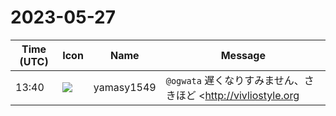 # 2023-05-27

|Time (UTC)|Icon|Name|Message|
|---|---|---|---|
|13:40|![](https://secure.gravatar.com/avatar/b2dffef7ce30f6f8f399f2a172229711.jpg?s=72&d=https%3A%2F%2Fa.slack-edge.com%2Fdf10d%2Fimg%2Favatars%2Fava_0012-72.png)|yamasy1549|`@ogwata` 遅くなりすみません、さきほど <http://vivliostyle.org|vivliostyle.org> 更新しました。<br><br>`@shinyu` お手数ですがpull reqの承認お願いします。<https://github.com/vivliostyle/vivliostyle.js/pull/1192><br><blockquote><https://github.com/MurakamiShinyu|@MurakamiShinyu> <https://github.com/ogwata|@ogwata>  <br>スポンサーが増えたのでスポンサー一覧を更新します。確認お願いします 🍢</blockquote>|
